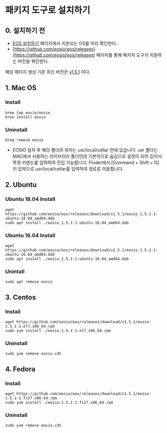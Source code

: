 # 패키지 도구로 설치하기

## 0. 설치하기 전

* [EOS 설치하기](./) 페이지에서 지원되는 OS를 미리 확인한다.
* [https://github.com/eosio/eos/releases](https://github.com/eosio/eos/releases) 페이지를 통해 패키지 도구가 지원하는 버전을 확인한다. 

해당 페이지 생성 기준 최신 버전은 [v1.5.1](../../document/release-notes/v1.5.1.md) 이다.

## 1. Mac OS

### Install

```text
brew tap eosio/eosio
brew install eosio
```

### Uninstall

```text
brew remove eosio
```

* EOSIO 설치 후 해당 폴더의 위치는 usr/local/cellar 안에 있습니다. usr 폴더는 MAC에서 사용하는 라이브러리 폴더인데 기본적으로 숨김으로 설정이 되어 있어서 특정 커맨드를 입력하여 진입 가능합니다. Finder에서 \[Command + Shift + G\] 키 입력으로 usr/local/cellar를 입력하여  경로로 이동합니다.

## 2. Ubuntu

### Ubuntu 18.04 Install

```text
wget https://github.com/eosio/eos/releases/download/v1.5.1/eosio_1.5.1-1-ubuntu-18.04_amd64.deb
sudo apt install ./eosio_1.5.1-1-ubuntu-18.04_amd64.deb
```

### Ubuntu 16.04 Install

```text
wget https://github.com/eosio/eos/releases/download/v1.5.1/eosio_1.5.1-1-ubuntu-16.04_amd64.deb
sudo apt install ./eosio_1.5.1-1-ubuntu-16.04_amd64.deb
```

### Unintall

```text
sudo apt remove eosio
```

## 3. **Centos**

### **Install**

```text
wget https://github.com/eosio/eos/releases/download/v1.5.1/eosio-1.5.1-1.el7.x86_64.rpm
sudo yum install ./eosio-1.5.1-1.el7.x86_64.rpm
```

### **Uninstall**

```text
sudo yum remove eosio.cdt
```

## 4. **Fedora**

### Install

```text
wget https://github.com/eosio/eos/releases/download/v1.5.1/eosio-1.5.1-1.fc27.x86_64.rpm
sudo yum install ./eosio-1.5.1-1.fc27.x86_64.rpm
```

### Uninstall

```text
sudo yum remove eosio.cdt
```

